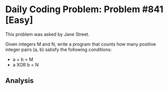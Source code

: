 # Daily Coding Problem: Problem #841 [Easy]

This problem was asked by Jane Street.

Given integers M and N,
write a program that counts how many positive integer pairs (a, b)
satisfy the following conditions:

* a + b = M
* a XOR b = N

## Analysis

